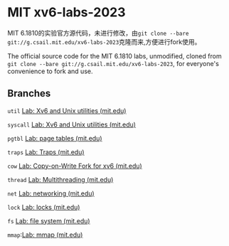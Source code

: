 # MIT xv6-labs-2023

MIT 6.1810的实验官方源代码，未进行修改，由`git clone --bare git://g.csail.mit.edu/xv6-labs-2023`克隆而来,方便进行fork使用。

The official source code for the MIT 6.1810 labs, unmodified, cloned from `git clone --bare git://g.csail.mit.edu/xv6-labs-2023`, for everyone's convenience to fork and use.

## Branches

`util`   [Lab: Xv6 and Unix utilities (mit.edu)](https://pdos.csail.mit.edu/6.S081/2023/labs/util.html)

`syscall`  [Lab: Xv6 and Unix utilities (mit.edu)](https://pdos.csail.mit.edu/6.S081/2023/labs/util.html)

`pgtbl`  [Lab: page tables (mit.edu)](https://pdos.csail.mit.edu/6.S081/2023/labs/pgtbl.html)

`traps`  [Lab: Traps (mit.edu)](https://pdos.csail.mit.edu/6.S081/2023/labs/traps.html)

`cow`  [Lab: Copy-on-Write Fork for xv6 (mit.edu)](https://pdos.csail.mit.edu/6.S081/2023/labs/cow.html)

`thread`  [Lab: Multithreading (mit.edu)](https://pdos.csail.mit.edu/6.S081/2023/labs/thread.html)

`net`  [Lab: networking (mit.edu)](https://pdos.csail.mit.edu/6.S081/2023/labs/net.html)

`lock`  [Lab: locks (mit.edu)](https://pdos.csail.mit.edu/6.S081/2023/labs/lock.html)

`fs`  [Lab: file system (mit.edu)](https://pdos.csail.mit.edu/6.S081/2023/labs/fs.html)

`mmap`:[Lab: mmap (mit.edu)](https://pdos.csail.mit.edu/6.S081/2023/labs/mmap.html)

